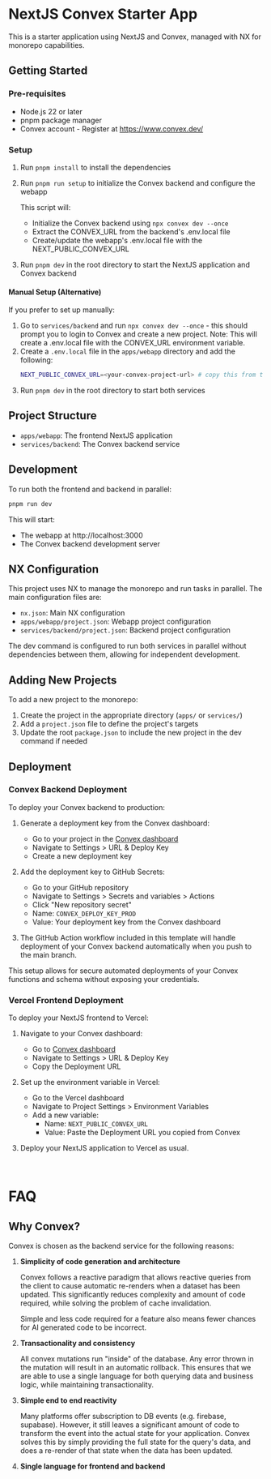 # NextJS Convex Starter App

This is a starter application using NextJS and Convex, managed with NX for monorepo capabilities.

## Getting Started
### Pre-requisites

- Node.js 22 or later
- pnpm package manager
- Convex account - Register at https://www.convex.dev/

### Setup
1. Run `pnpm install` to install the dependencies
2. Run `pnpm run setup` to initialize the Convex backend and configure the webapp

   This script will:
   - Initialize the Convex backend using `npx convex dev --once`
   - Extract the CONVEX_URL from the backend's .env.local file
   - Create/update the webapp's .env.local file with the NEXT_PUBLIC_CONVEX_URL

3. Run `pnpm dev` in the root directory to start the NextJS application and Convex backend

#### Manual Setup (Alternative)
If you prefer to set up manually:
1. Go to `services/backend` and run `npx convex dev --once` - this should prompt you to login to Convex and create a new project.
   Note: This will create a .env.local file with the CONVEX_URL environment variable.
2. Create a `.env.local` file in the `apps/webapp` directory and add the following:
   ```sh
   NEXT_PUBLIC_CONVEX_URL=<your-convex-project-url> # copy this from the backend .env.local file
   ```
3. Run `pnpm dev` in the root directory to start both services

## Project Structure

- `apps/webapp`: The frontend NextJS application
- `services/backend`: The Convex backend service

## Development

To run both the frontend and backend in parallel:

```bash
pnpm run dev
```

This will start:

- The webapp at http://localhost:3000
- The Convex backend development server

## NX Configuration

This project uses NX to manage the monorepo and run tasks in parallel. The main configuration files are:

- `nx.json`: Main NX configuration
- `apps/webapp/project.json`: Webapp project configuration
- `services/backend/project.json`: Backend project configuration

The dev command is configured to run both services in parallel without dependencies between them, allowing for independent development.

## Adding New Projects

To add a new project to the monorepo:

1. Create the project in the appropriate directory (`apps/` or `services/`)
2. Add a `project.json` file to define the project's targets
3. Update the root `package.json` to include the new project in the dev command if needed

## Deployment

### Convex Backend Deployment

To deploy your Convex backend to production:

1. Generate a deployment key from the Convex dashboard:
   - Go to your project in the [Convex dashboard](https://dashboard.convex.dev)
   - Navigate to Settings > URL & Deploy Key
   - Create a new deployment key

2. Add the deployment key to GitHub Secrets:
   - Go to your GitHub repository
   - Navigate to Settings > Secrets and variables > Actions
   - Click "New repository secret"
   - Name: `CONVEX_DEPLOY_KEY_PROD`
   - Value: Your deployment key from the Convex dashboard

3. The GitHub Action workflow included in this template will handle deployment of your Convex backend automatically when you push to the main branch.

This setup allows for secure automated deployments of your Convex functions and schema without exposing your credentials.

### Vercel Frontend Deployment

To deploy your NextJS frontend to Vercel:

1. Navigate to your Convex dashboard:
   - Go to [Convex dashboard](https://dashboard.convex.dev)
   - Navigate to Settings > URL & Deploy Key
   - Copy the Deployment URL

2. Set up the environment variable in Vercel:
   - Go to the Vercel dashboard
   - Navigate to Project Settings > Environment Variables
   - Add a new variable:
     - Name: `NEXT_PUBLIC_CONVEX_URL`
     - Value: Paste the Deployment URL you copied from Convex

3. Deploy your NextJS application to Vercel as usual.

<br/>

# FAQ

## Why Convex?

Convex is chosen as the backend service for the following reasons:

1. **Simplicity of code generation and architecture**

   Convex follows a reactive paradigm that allows reactive queries from the client to cause automatic re-renders when a dataset has been updated. This significantly reduces complexity and amount of code required, while solving the problem of cache invalidation.

   Simple and less code required for a feature also means fewer chances for AI generated code to be incorrect.

2. **Transactionality and consistency**

   All convex mutations run "inside" of the database. Any error thrown in the mutation will result in an automatic rollback. This ensures that we are able to use a single language for both querying data and business logic, while maintaining transactionality.

3. **Simple end to end reactivity**

   Many platforms offer subscription to DB events (e.g. firebase, supabase). However, it still leaves a significant amount of code to transform the event into the actual state for your application. Convex solves this by simply providing the full state for the query's data, and does a re-render of that state when the data has been updated.

4. **Single language for frontend and backend**

